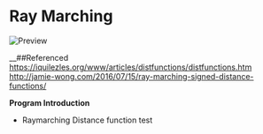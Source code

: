 # Ray Marching  
![Preview](RayMarch.gif)

__##Referenced  
https://iquilezles.org/www/articles/distfunctions/distfunctions.htm  
http://jamie-wong.com/2016/07/15/ray-marching-signed-distance-functions/

__Program Introduction__  
* Raymarching Distance function test
